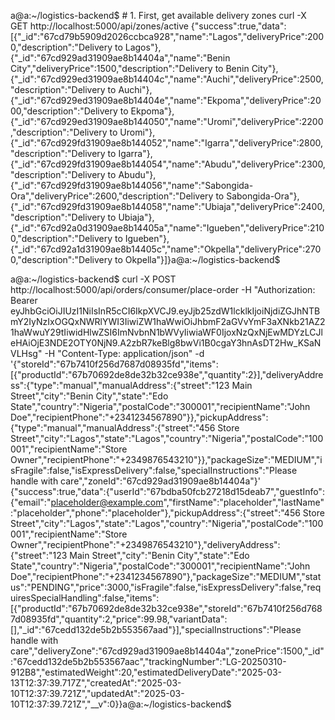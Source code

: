 a@a:~/logistics-backend$ # 1. First, get available delivery zones
curl -X GET http://localhost:5000/api/zones/active
{"success":true,"data":[{"_id":"67cd79b5909d2026ccbca928","name":"Lagos","deliveryPrice":2000,"description":"Delivery to Lagos"},{"_id":"67cd929ad31909ae8b14404a","name":"Benin City","deliveryPrice":1500,"description":"Delivery to Benin City"},{"_id":"67cd929ed31909ae8b14404c","name":"Auchi","deliveryPrice":2500,"description":"Delivery to Auchi"},{"_id":"67cd929ed31909ae8b14404e","name":"Ekpoma","deliveryPrice":2000,"description":"Delivery to Ekpoma"},{"_id":"67cd929ed31909ae8b144050","name":"Uromi","deliveryPrice":2200,"description":"Delivery to Uromi"},{"_id":"67cd929fd31909ae8b144052","name":"Igarra","deliveryPrice":2800,"description":"Delivery to Igarra"},{"_id":"67cd929fd31909ae8b144054","name":"Abudu","deliveryPrice":2300,"description":"Delivery to Abudu"},{"_id":"67cd929fd31909ae8b144056","name":"Sabongida-Ora","deliveryPrice":2600,"description":"Delivery to Sabongida-Ora"},{"_id":"67cd929fd31909ae8b144058","name":"Ubiaja","deliveryPrice":2400,"description":"Delivery to Ubiaja"},{"_id":"67cd92a0d31909ae8b14405a","name":"Igueben","deliveryPrice":2100,"description":"Delivery to Igueben"},{"_id":"67cd92a1d31909ae8b14405c","name":"Okpella","deliveryPrice":2700,"description":"Delivery to Okpella"}]}a@a:~/logistics-backend$ 











a@a:~/logistics-backend$ curl -X POST http://localhost:5000/api/orders/consumer/place-order -H "Authorization: Bearer eyJhbGciOiJIUzI1NiIsInR5cCI6IkpXVCJ9.eyJjb25zdW1lcklkIjoiNjdiZGJhNTBmY2IyNzIxOGQxNWRlYWI3IiwiZW1haWwiOiJhbmF2aGVvYmF3aXNkb21AZ21haWwuY29tIiwidHlwZSI6ImNvbnN1bWVyIiwiaWF0IjoxNzQxNjEwMDYzLCJleHAiOjE3NDE2OTY0NjN9.A2zbR7keBlg8bwVi1B0cgaY3hnAsDT2Hw_KSaNVLHsg" -H "Content-Type: application/json" -d '{"storeId":"67b7410f256d7687d08935fd","items":[{"productId":"67b70692de8de32b32ce938e","quantity":2}],"deliveryAddress":{"type":"manual","manualAddress":{"street":"123 Main Street","city":"Benin City","state":"Edo State","country":"Nigeria","postalCode":"300001","recipientName":"John Doe","recipientPhone":"+2341234567890"}},"pickupAddress":{"type":"manual","manualAddress":{"street":"456 Store Street","city":"Lagos","state":"Lagos","country":"Nigeria","postalCode":"100001","recipientName":"Store Owner","recipientPhone":"+2349876543210"}},"packageSize":"MEDIUM","isFragile":false,"isExpressDelivery":false,"specialInstructions":"Please handle with care","zoneId":"67cd929ad31909ae8b14404a"}'
{"success":true,"data":{"userId":"67bdba50fcb27218d15deab7","guestInfo":{"email":"placeholder@example.com","firstName":"placeholder","lastName":"placeholder","phone":"placeholder"},"pickupAddress":{"street":"456 Store Street","city":"Lagos","state":"Lagos","country":"Nigeria","postalCode":"100001","recipientName":"Store Owner","recipientPhone":"+2349876543210"},"deliveryAddress":{"street":"123 Main Street","city":"Benin City","state":"Edo State","country":"Nigeria","postalCode":"300001","recipientName":"John Doe","recipientPhone":"+2341234567890"},"packageSize":"MEDIUM","status":"PENDING","price":3000,"isFragile":false,"isExpressDelivery":false,"requiresSpecialHandling":false,"items":[{"productId":"67b70692de8de32b32ce938e","storeId":"67b7410f256d7687d08935fd","quantity":2,"price":99.98,"variantData":[],"_id":"67cedd132de5b2b553567aad"}],"specialInstructions":"Please handle with care","deliveryZone":"67cd929ad31909ae8b14404a","zonePrice":1500,"_id":"67cedd132de5b2b553567aac","trackingNumber":"LG-20250310-912B8","estimatedWeight":20,"estimatedDeliveryDate":"2025-03-13T12:37:39.717Z","createdAt":"2025-03-10T12:37:39.721Z","updatedAt":"2025-03-10T12:37:39.721Z","__v":0}}a@a:~/logistics-backend$ 